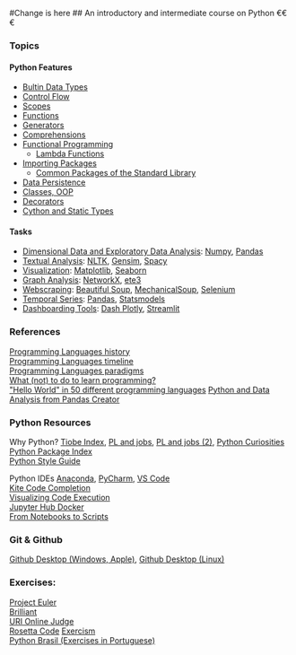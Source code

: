 #Change is here ## An introductory and intermediate course on Python  €€€

### Topics  

#### Python Features
+ [Bultin Data Types](https://docs.python.org/3/library/stdtypes.html)   
+ [Control Flow](https://docs.python.org/3/tutorial/controlflow.html)  
+ [Scopes](https://www.geeksforgeeks.org/namespaces-and-scope-in-python/)  
+ [Functions](https://www.w3schools.com/python/python_functions.asp)  
+ [Generators](https://www.programiz.com/python-programming/generator)    
+ [Comprehensions](https://python-3-patterns-idioms-test.readthedocs.io/en/latest/Comprehensions.html)  
+ [Functional Programming](https://docs.python.org/3/howto/functional.html)    
    + [Lambda Functions](https://docs.python.org/3/howto/functional.html#small-functions-and-the-lambda-expression)    
+ [Importing Packages](https://realpython.com/python-modules-packages/)  
    + [Common Packages of the Standard Library](https://docs.python.org/3/library/)  
+ [Data Persistence](https://docs.python.org/3/library/persistence.html)  
+ [Classes, OOP](https://www.analyticsvidhya.com/blog/2020/08/object-oriented-programming/)  
+ [Decorators](https://realpython.com/primer-on-python-decorators/)  
+ [Cython and Static Types](https://medium.com/swlh/write-c-extensions-for-python-using-cython-90952d66bc25)  

#### Tasks
+ [Dimensional Data and Exploratory Data Analysis](https://www.hackerearth.com/practice/machine-learning/data-manipulation-visualisation-r-python/tutorial-data-manipulation-numpy-pandas-python/tutorial/):  [Numpy](https://numpy.org/), [Pandas](https://pandas.pydata.org/)  
+ [Textual Analysis](https://monkeylearn.com/text-analysis): [NLTK](https://www.nltk.org/), [Gensim](https://radimrehurek.com/gensim/), [Spacy](https://spacy.io/)  
+ [Visualization](https://towardsdatascience.com/complete-guide-to-data-visualization-with-python-2dd74df12b5e): [Matplotlib](https://matplotlib.org/), [Seaborn](https://seaborn.pydata.org/)  
+ [Graph Analysis](https://www.analyticsvidhya.com/blog/2018/04/introduction-to-graph-theory-network-analysis-python-codes/): [NetworkX](https://networkx.github.io/), [ete3](http://etetoolkit.org/)  
+ [Webscraping](https://opensource.com/article/20/5/web-scraping-python): [Beautiful Soup](https://www.crummy.com/software/BeautifulSoup/bs4/doc/), [MechanicalSoup](https://mechanicalsoup.readthedocs.io/en/stable/), [Selenium](https://selenium-python.readthedocs.io/)    
+ [Temporal Series](https://www.machinelearningplus.com/time-series/time-series-analysis-python/): [Pandas](https://pandas.pydata.org/), [Statsmodels](https://www.statsmodels.org/stable/index.html)      
+ [Dashboarding Tools](https://pyviz.org/dashboarding/): [Dash Plotly](https://dash.plotly.com/introduction), [Streamlit](https://streamlit.io/gallery)  

### References

[Programming Languages history](https://en.wikipedia.org/wiki/History_of_programming_languages)  
[Programming Languages timeline](https://en.wikipedia.org/wiki/Timeline_of_programming_languages)  
[Programming Languages paradigms](https://en.m.wikipedia.org/wiki/Programming_paradigm)  
[What (not) to do to learn programming?](https://medium.freecodecamp.org/learn-to-code-the-hard-way-65dece5b0005)  
["Hello World" in 50 different programming languages](https://medium.com/javarevisited/70-years-of-hello-world-with-50-programming-languages-2400de893a97)
[Python and Data Analysis from Pandas Creator](https://wesmckinney.com/book/)  

### Python Resources

Why Python?  [Tiobe Index](https://www.tiobe.com/tiobe-index/), [PL and jobs](https://hackr.io/blog/best-programming-languages-to-learn-2020-jobs-future), [PL and jobs (2)](https://www.computer.org/publications/tech-news/trends/programming-languages-you-should-learn-in-2020), [Python Curiosities](https://www.edureka.co/blog/python-interesting-facts-you-need-to-know/)  
[Python Package Index](https://pypi.org/)  
[Python Style Guide](https://www.python.org/dev/peps/pep-0008/)  

Python IDEs [Anaconda](https://www.anaconda.com/products/individual), [PyCharm](https://www.jetbrains.com/pycharm/), [VS Code](https://code.visualstudio.com/)  
[Kite Code Completion](https://www.kite.com/)  
[Visualizing Code Execution](http://www.pythontutor.com/)  
[Jupyter Hub Docker](https://hub.docker.com/r/jupyterhub/jupyterhub/)  
[From Notebooks to Scripts](https://towardsdatascience.com/5-reasons-why-you-should-switch-from-jupyter-notebook-to-scripts-cb3535ba9c95)  

### Git & Github
[Github Desktop (Windows, Apple)](https://desktop.github.com/), [Github Desktop (Linux)](https://github.com/shiftkey/desktop)  

### Exercises:

[Project Euler](https://projecteuler.net/)  
[Brilliant](http://brilliant.org/)  
[URI Online Judge](https://www.urionlinejudge.com.br/judge/en/login)  
[Rosetta Code](http://www.rosettacode.org)
[Exercism](https://exercism.io)  
[Python Brasil (Exercises in Portuguese)](https://wiki.python.org.br/ListaDeExercicios)  

